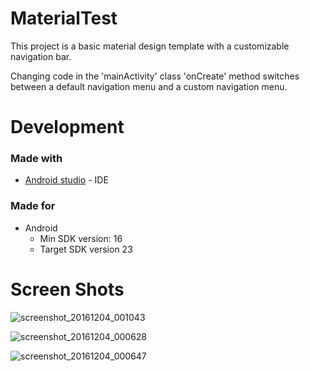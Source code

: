 # MaterialTest
This project is a basic material design template with a customizable navigation bar.

Changing code in the 'mainActivity' class 'onCreate' method switches
between a default navigation menu and a custom navigation menu.

# Development
### Made with
* [Android studio](https://developer.android.com/studio/index.html) - IDE

### Made for
* Android
  * Min SDK version: 16
  * Target SDK version 23
 
# Screen Shots
 ![screenshot_20161204_001043](https://cloud.githubusercontent.com/assets/18044194/20864627/2a0c955e-b9b6-11e6-83b9-e1988c64dad1.png)

![screenshot_20161204_000628](https://cloud.githubusercontent.com/assets/18044194/20864629/3635d746-b9b6-11e6-8fb7-d8bd8b34bd91.png)

![screenshot_20161204_000647](https://cloud.githubusercontent.com/assets/18044194/20864630/3b70c6b2-b9b6-11e6-8ecf-355a220c1985.png)
